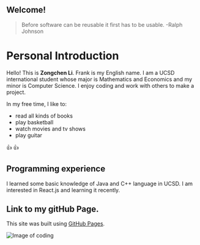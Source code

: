 ## Welcome!

> Before software can be reusable it first has to be usable. 
> -Ralph Johnson

#  Personal Introduction 

Hello! This is **Zongchen Li**. Frank is my English name. I am a UCSD international student whose major is Mathematics and Economics and my minor is Computer Science. I enjoy coding and work with others to make a project.

In my free time, I like to:
- read all kinds of books
- play basketball
- watch movies and tv shows
- play guitar

 :+1: :+1: 
## Programming experience
I learned some basic knowledge of Java and C++ language in UCSD. I am interested in React.js and learning it recently.

## Link to my gitHub Page. 

This site was built using [GitHub Pages](https://pages.github.com/).

![Image of coding](https://www.bgosoftware.com/blog/wp-content/uploads/2016/03/insidepost_coding.jpg)

